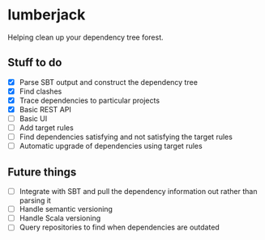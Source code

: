 # lumberjack #

Helping clean up your dependency tree forest.

## Stuff to do ##

- [X] Parse SBT output and construct the dependency tree
- [X] Find clashes
- [X] Trace dependencies to particular projects
- [X] Basic REST API
- [ ] Basic UI
- [ ] Add target rules
- [ ] Find dependencies satisfying and not satisfying the target rules
- [ ] Automatic upgrade of dependencies using target rules

## Future things ##

- [ ] Integrate with SBT and pull the dependency information out rather than parsing it
- [ ] Handle semantic versioning
- [ ] Handle Scala versioning
- [ ] Query repositories to find when dependencies are outdated
